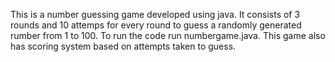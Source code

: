 This is a number guessing game developed using java. 
It consists of 3 rounds and 10 attemps for every round  to guess a randomly generated rumber from 1 to 100.
To run the code run numbergame.java.
This game also has scoring system based on attempts taken to guess.
